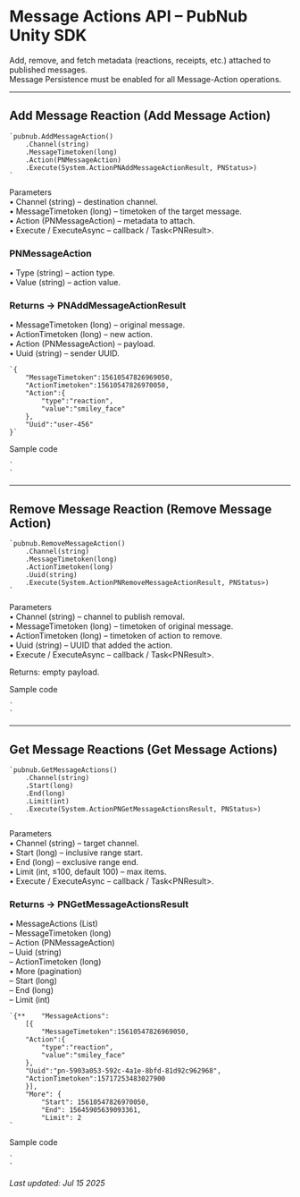 # Message Actions API – PubNub Unity SDK  
Add, remove, and fetch metadata (reactions, receipts, etc.) attached to published messages.  
Message Persistence must be enabled for all Message-Action operations.

---

## Add Message Reaction (Add Message Action)

```  
`pubnub.AddMessageAction()  
    .Channel(string)  
    .MessageTimetoken(long)  
    .Action(PNMessageAction)  
    .Execute(System.ActionPNAddMessageActionResult, PNStatus>)  
`  
```

Parameters  
• Channel (string) – destination channel.  
• MessageTimetoken (long) – timetoken of the target message.  
• Action (PNMessageAction) – metadata to attach.  
• Execute / ExecuteAsync – callback / Task<PNResult<PNAddMessageActionResult>>.

### PNMessageAction  
• Type (string) – action type.  
• Value (string) – action value.

### Returns → PNAddMessageActionResult  
• MessageTimetoken (long) – original message.  
• ActionTimetoken (long) – new action.  
• Action (PNMessageAction) – payload.  
• Uuid (string) – sender UUID.

```  
`{  
    "MessageTimetoken":15610547826969050,  
    "ActionTimetoken":15610547826970050,  
    "Action":{  
        "type":"reaction",  
        "value":"smiley_face"  
    },  
    "Uuid":"user-456"  
}`  
```

Sample code  

```  
`  
`  
```

---

## Remove Message Reaction (Remove Message Action)

```  
`pubnub.RemoveMessageAction()  
    .Channel(string)  
    .MessageTimetoken(long)  
    .ActionTimetoken(long)  
    .Uuid(string)  
    .Execute(System.ActionPNRemoveMessageActionResult, PNStatus>)  
`  
```

Parameters  
• Channel (string) – channel to publish removal.  
• MessageTimetoken (long) – timetoken of original message.  
• ActionTimetoken (long) – timetoken of action to remove.  
• Uuid (string) – UUID that added the action.  
• Execute / ExecuteAsync – callback / Task<PNResult<PNRemoveMessageActionResult>>.

Returns: empty payload.

Sample code  

```  
`  
`  
```

---

## Get Message Reactions (Get Message Actions)

```  
`pubnub.GetMessageActions()  
    .Channel(string)  
    .Start(long)  
    .End(long)  
    .Limit(int)  
    .Execute(System.ActionPNGetMessageActionsResult, PNStatus>)  
`  
```

Parameters  
• Channel (string) – target channel.  
• Start (long) – inclusive range start.  
• End (long) – exclusive range end.  
• Limit (int, ≤100, default 100) – max items.  
• Execute / ExecuteAsync – callback / Task<PNResult<PNGetMessageActionsResult>>.

### Returns → PNGetMessageActionsResult  
• MessageActions (List<PNMessageActionItem>)  
   – MessageTimetoken (long)  
   – Action (PNMessageAction)  
   – Uuid (string)  
   – ActionTimetoken (long)  
• More (pagination)  
   – Start (long)  
   – End (long)  
   – Limit (int)

```  
`{**    "MessageActions":  
    [{  
        "MessageTimetoken":15610547826969050,  
    "Action":{  
        "type":"reaction",  
        "value":"smiley_face"  
    },  
    "Uuid":"pn-5903a053-592c-4a1e-8bfd-81d92c962968",  
    "ActionTimetoken":15717253483027900  
    }],  
    "More": {  
        "Start": 15610547826970050,  
        "End": 15645905639093361,  
        "Limit": 2  
`  
```

Sample code  

```  
`  
`  
```

_Last updated: Jul 15 2025_